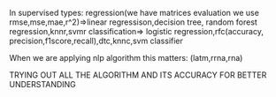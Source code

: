 In supervised types:
regression(we have matrices evaluation we use rmse,mse,mae,r^2)=>linear regressison,decision tree, random forest regression,knnr,svmr
classification=> logistic regression,rfc(accuracy, precision,f1score,recall),dtc,knnc,svm classifier

When we are applying nlp algorithm this matters: (latm,rrna,rna)

TRYING OUT ALL THE ALGORITHM AND ITS ACCURACY FOR BETTER UNDERSTANDING
